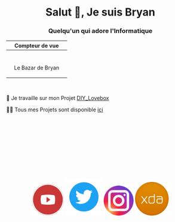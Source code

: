 <h1 align="center"> Salut 👋, Je suis Bryan </h1>
<h3 align="center"> Quelqu'un qui adore l'Informatique </h3>

<div align="center">
  
|     | Compteur de vue |     |
|-----|-----------------|-----|
|     |<img src="https://profile-counter.glitch.me/LeBazarDeBryan/count.svg" alt="" />|
|     |<p align="center">Le Bazar de Bryan</p>|     |

<img src="https://github-readme-stats.vercel.app/api/top-langs/?username=LeBazarDeBryan&theme=tokyonight&hide_border=false&include_all_commits=false&count_private=false&layout=compact" alt="" /><br />

</div>

🔭 Je travaille sur mon Projet [DIY_Lovebox](https://github.com/LeBazarDeBryan/DIY_Lovebox#readme)

👨‍💻 Tous mes Projets sont disponible [ici](https://github.com/LeBazarDeBryan?tab=repositories)

<br></br>

<div align="center">
<img src="https://github-readme-stats.vercel.app/api?username=LeBazarDeBryan&theme=tokyonight&hide_border=false&include_all_commits=false&count_private=false" alt="" />
<img src="https://github-readme-streak-stats.herokuapp.com?user=LeBazarDeBryan&theme=tokyonight-duo&hide_border=true&border_radius=50&locale=fr&date_format=j%2Fn%5B%2FY%5D" alt="" />
</div>

<br></br>
<br></br>

<p align="center">
<a href="https://www.youtube.com/channel/UCRtAi_cDRcaJ1mgpqckNCbw"><img src="images/youtube.png" height="85" width="85" /></a>
<a href="https://twitter.com/N0ub4xOfficiel"><img src="images/twitter.png" height="100" width="100" /></a>
<a href="https://www.instagram.com/le_bazar_de_bryan"><img src="images/instagram.png" height="80" width="80" /></a>
<a href="https://forum.xda-developers.com/m/n0ub4x.11771617"><img src="images/xda.png" height="90" width="90" /></a>
</p>
